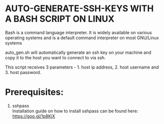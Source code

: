 # AUTO-GENERATE-SSH-KEYS WITH A BASH SCRIPT ON LINUX

<p>Bash is a command language interpreter. It is widely available on various operating systems and is a default command interpreter on most GNU/Linux systems</p>
auto_gen.sh will automatically generate an ssh key on your machine and copy it to the host you want to connect to via ssh.
<p>This script receives 3 parameters - 1. host ip address, 2. host username and 3. host password.</p>

# Prerequisites:

1. sshpass <br>
Installation guide on how to install sshpass can be found here: https://goo.gl/1p8KjX

